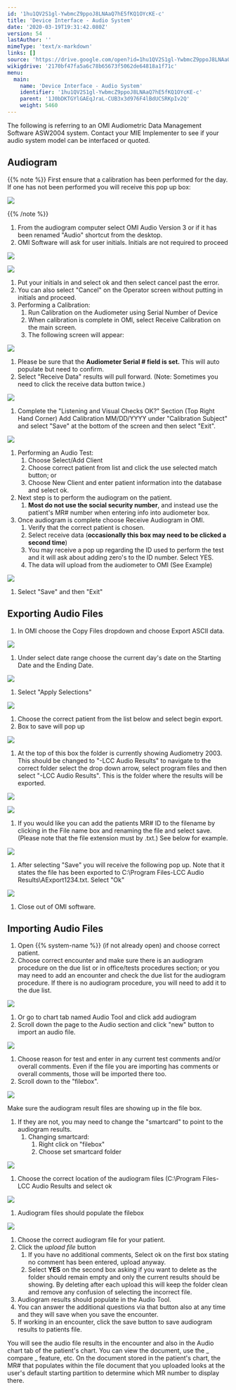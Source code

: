 ```yaml
---
id: '1hu1QV2S1gl-YwbmcZ9ppoJ8LNAaQ7hE5fKQ1OYcKE-c'
title: 'Device Interface - Audio System'
date: '2020-03-19T19:31:42.080Z'
version: 54
lastAuthor: ''
mimeType: 'text/x-markdown'
links: []
source: 'https://drive.google.com/open?id=1hu1QV2S1gl-YwbmcZ9ppoJ8LNAaQ7hE5fKQ1OYcKE-c'
wikigdrive: '2170bf47fa5a6c78b65673f5062de64818a1f71c'
menu:
  main:
    name: 'Device Interface - Audio System'
    identifier: '1hu1QV2S1gl-YwbmcZ9ppoJ8LNAaQ7hE5fKQ1OYcKE-c'
    parent: '1J0bDKTGYlGAEqJraL-CUB3x3d976F4lBdUCSRKpIv2Q'
    weight: 5460
---
```

The following is referring to an OMI Audiometric Data Management Software ASW2004 system. Contact your MIE Implementer to see if your audio system model can be interfaced or quoted.
  
## Audiogram  
  
{{% note %}}
First ensure that a calibration has been performed for the day. If one has not been performed you will receive this pop up box:
  
![](../device-interface-audio-system.assets/be8e8a7d0db7afd45ba6f07add84c180.png)  

{{% /note %}}

1. From the audiogram computer select OMI Audio Version 3 or if it has been renamed "Audio" shortcut from the desktop.
2. OMI Software will ask for user initials. Initials are not required to proceed
  
![](../device-interface-audio-system.assets/c921b70eb3e92105f47c136392b1ff55.png)  

  
![](../device-interface-audio-system.assets/4362b2cefa129252f8e517aa8f783413.png)  

1. Put your initials in and select ok and then select cancel past the error.
2. You can also select "Cancel" on the Operator screen without putting in initials and proceed.
1. Performing a Calibration:
   1. Run Calibration on the Audiometer using Serial Number of Device
   2. When calibration is complete in OMI, select Receive Calibration on the main screen.
   3. The following screen will appear:
  
![](../device-interface-audio-system.assets/46fe71113c3313da6eec05c9eedb6bbf.png)  

1. Please be sure that the <strong>Audiometer Serial # field is set.</strong> This will auto populate but need to confirm.
2. Select "Receive Data" results will pull forward. (Note: Sometimes you need to click the receive data button twice.)
  
![](../device-interface-audio-system.assets/8fed3cbfd6761d56b33b7721db49e82b.png)  

1. Complete the "Listening and Visual Checks OK?" Section (Top Right Hand Corner) Add Calibration MM/DD/YYYY under "Calibration Subject" and select "Save" at the bottom of the screen and then select "Exit".
  
![](../device-interface-audio-system.assets/7e520b2628f2bc56b4fe557939446f11.png)  

1. Performing an Audio Test:
   1. Choose Select/Add Client
   2. Choose correct patient from list and click the use selected match button; or
   3. Choose New Client and enter patient information into the database and select ok.
1. Next step is to perform the audiogram on the patient.
   1. <strong>Most do not use the social security number</strong>, and instead use the patient's MR# number when entering info into audiometer box.
1. Once audiogram is complete choose Receive Audiogram in OMI.
   1. Verify that the correct patient is chosen.
   2. Select receive data (<strong>occasionally this box may need to be clicked a second time</strong>)
   3. You may receive a pop up regarding the ID used to perform the test and it will ask about adding zero's to the ID number. Select YES.
   4. The data will upload from the audiometer to OMI (See Example)
  
![](../device-interface-audio-system.assets/9b1a5437b629b0b5c04a9d9bb02ec631.png)  

1. Select "Save" and then "Exit"
  
## Exporting Audio Files  

1. In OMI choose the Copy Files dropdown and choose Export ASCII data.
  
![](../device-interface-audio-system.assets/adf3aa298632b24c365ac8a51c39868a.png)  

1. Under select date range choose the current day's date on the Starting Date and the Ending Date.
  
![](../device-interface-audio-system.assets/c7f979839798c8f1ff9e64a7eabb9b14.png)  

1. Select "Apply Selections"
  
![](../device-interface-audio-system.assets/e76d5cd10ecb724dd8a98dcec23ea2df.png)  

1. Choose the correct patient from the list below and select begin export.
2. Box to save will pop up
  
![](../device-interface-audio-system.assets/de1c958120c4e8108cefbdf50cd123e8.png)  

1. At the top of this box the folder is currently showing Audiometry 2003. This should be changed to "-LCC Audio Results" to navigate to the correct folder select the drop down arrow, select program files and then select "-LCC Audio Results". This is the folder where the results will be exported.
  
![](../device-interface-audio-system.assets/d812db7507fb643f0b371e2c662f5b01.png)  

  
![](../device-interface-audio-system.assets/eaa66d7652b73948604e97486282585c.png)  

1. If you would like you can add the patients MR# ID to the filename by clicking in the File name box and renaming the file and select save. (Please note that the file extension must by .txt.) See below for example.
  
![](../device-interface-audio-system.assets/711dc168d005deef988cb437f61751f4.png)  

1. After selecting "Save" you will receive the following pop up. Note that it states the file has been exported to C:\Program Files-LCC Audio Results\AExport1234.txt. Select "Ok"
  
![](../device-interface-audio-system.assets/ef11b45ad5150dcfcee197538e30cc16.png)  

1. Close out of OMI software.
  
## Importing Audio Files  

1. Open {{% system-name %}} (if not already open) and choose correct patient.
2. Choose correct encounter and make sure there is an audiogram procedure on the due list or in office/tests procedures section; or you may need to add an encounter and check the due list for the audiogram procedure. If there is no audiogram procedure, you will need to add it to the due list.
  
![](../device-interface-audio-system.assets/ad81622440b8779d570a73fa5e82431e.png)  

1. Or go to chart tab named Audio Tool and click add audiogram
2. Scroll down the page to the Audio section and click "new" button to import an audio file.
  
![](../device-interface-audio-system.assets/6b757790c72ce51849d96aa8f9695d13.png)  

1. Choose reason for test and enter in any current test comments and/or overall comments. Even if the file you are importing has comments or overall comments, those will be imported there too.
2. Scroll down to the "filebox".
  
![](../device-interface-audio-system.assets/345a30def8334aa35f2ca8e06d32a8ea.png)  

Make sure the audiogram result files are showing up in the file box.
1. If they are not, you may need to change the "smartcard" to point to the audiogram results.
   1. Changing smartcard:
      1. Right click on "filebox"
      2. Choose set smartcard folder
  
![](../device-interface-audio-system.assets/2b683f2a7d8ec60a6ff787c8fada7df3.png)  

1. Choose the correct location of the audiogram files (C:\Program Files-LCC Audio Results and select ok
  
![](../device-interface-audio-system.assets/3ecccafbcd1d96c5ec401b4762924e28.png)  

1. Audiogram files should populate the filebox
  
![](../device-interface-audio-system.assets/e846f1e83769bce602d1e2ade439bb8f.png)  

1. Choose the correct audiogram file for your patient.
2. Click the <em>upload file</em> button
   1. If you have no additional comments, Select ok on the first box stating no comment has been entered, upload anyway.
   2. Select <strong>YES</strong> on the second box asking if you want to delete as the folder should remain empty and only the current results should be showing. By deleting after each upload this will keep the folder clean and remove any confusion of selecting the incorrect file.
1. Audiogram results should populate in the Audio Tool.
2. You can answer the additional questions via that button also at any time and they will save when you save the encounter.
3. If working in an encounter, click the save button to save audiogram results to patients file.

You will see the audio file results in the encounter and also in the Audio chart tab of the patient's chart. You can view the document, use the
_
compare
_
feature, etc. On the document stored in the patient's chart, the MR# that populates within the file document that you uploaded looks at the user's default starting partition to determine which MR number to display there.

